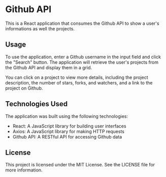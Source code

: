 # Github API

This is a React application that consumes the Github API to show a user's informations as well the projects.

## Usage

To use the application, enter a Github username in the input field and click the "Search" button. The application will retrieve the user's projects from the Github API and display them in a grid.

You can click on a project to view more details, including the project description, the number of stars, forks, and watchers, and a link to the project on Github.

## Technologies Used

The application was built using the following technologies:

- React: A JavaScript library for building user interfaces
- Axios: A JavaScript library for making HTTP requests
- Github API: A RESTful API for accessing Github data

## License

This project is licensed under the MIT License. See the LICENSE file for more information.

